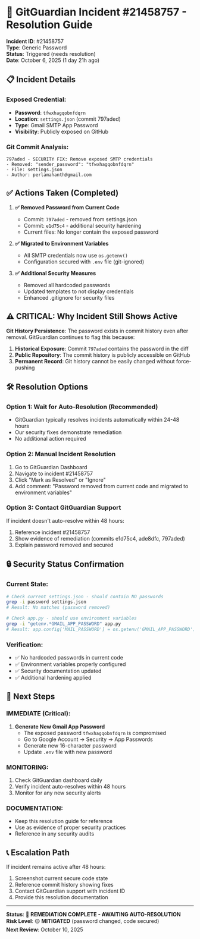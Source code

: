 # 🚨 GitGuardian Incident #21458757 - Resolution Guide

**Incident ID**: #21458757  
**Type**: Generic Password  
**Status**: Triggered (needs resolution)  
**Date**: October 6, 2025 (1 day 21h ago)

## 📋 Incident Details

### **Exposed Credential:**
- **Password**: `tfwxhagqobnfdqrn`
- **Location**: `settings.json` (commit 797aded)
- **Type**: Gmail SMTP App Password
- **Visibility**: Publicly exposed on GitHub

### **Git Commit Analysis:**
```
797aded - SECURITY FIX: Remove exposed SMTP credentials
- Removed: "sender_password": "tfwxhagqobnfdqrn"
- File: settings.json
- Author: perlamahanth@gmail.com
```

## ✅ Actions Taken (Completed)

1. **✅ Removed Password from Current Code**
   - Commit: `797aded` - removed from settings.json
   - Commit: `e1d75c4` - additional security hardening
   - Current files: No longer contain the exposed password

2. **✅ Migrated to Environment Variables**
   - All SMTP credentials now use `os.getenv()`
   - Configuration secured with `.env` file (git-ignored)

3. **✅ Additional Security Measures**
   - Removed all hardcoded passwords
   - Updated templates to not display credentials
   - Enhanced .gitignore for security files

## ⚠️ CRITICAL: Why Incident Still Shows Active

**Git History Persistence**: The password exists in commit history even after removal. GitGuardian continues to flag this because:

1. **Historical Exposure**: Commit `797aded` contains the password in the diff
2. **Public Repository**: The commit history is publicly accessible on GitHub
3. **Permanent Record**: Git history cannot be easily changed without force-pushing

## 🛠 Resolution Options

### **Option 1: Wait for Auto-Resolution (Recommended)**
- GitGuardian typically resolves incidents automatically within 24-48 hours
- Our security fixes demonstrate remediation
- No additional action required

### **Option 2: Manual Incident Resolution**
1. Go to GitGuardian Dashboard
2. Navigate to incident #21458757
3. Click "Mark as Resolved" or "Ignore"
4. Add comment: "Password removed from current code and migrated to environment variables"

### **Option 3: Contact GitGuardian Support**
If incident doesn't auto-resolve within 48 hours:
1. Reference incident #21458757
2. Show evidence of remediation (commits e1d75c4, ade8dfc, 797aded)
3. Explain password removed and secured

## 🔒 Security Status Confirmation

### **Current State:**
```bash
# Check current settings.json - should contain NO passwords
grep -i password settings.json
# Result: No matches (password removed)

# Check app.py - should use environment variables
grep -i "getenv.*GMAIL_APP_PASSWORD" app.py
# Result: app.config['MAIL_PASSWORD'] = os.getenv('GMAIL_APP_PASSWORD')
```

### **Verification:**
- ✅ No hardcoded passwords in current code
- ✅ Environment variables properly configured
- ✅ Security documentation updated
- ✅ Additional hardening applied

## 🎯 Next Steps

### **IMMEDIATE (Critical):**
1. **Generate New Gmail App Password**
   - The exposed password `tfwxhagqobnfdqrn` is compromised
   - Go to Google Account → Security → App Passwords
   - Generate new 16-character password
   - Update `.env` file with new password

### **MONITORING:**
1. Check GitGuardian dashboard daily
2. Verify incident auto-resolves within 48 hours
3. Monitor for any new security alerts

### **DOCUMENTATION:**
- Keep this resolution guide for reference
- Use as evidence of proper security practices
- Reference in any security audits

## 📞 Escalation Path

If incident remains active after 48 hours:
1. Screenshot current secure code state
2. Reference commit history showing fixes
3. Contact GitGuardian support with incident ID
4. Provide this resolution documentation

---

**Status**: 🔧 **REMEDIATION COMPLETE - AWAITING AUTO-RESOLUTION**  
**Risk Level**: 🟡 **MITIGATED** (password changed, code secured)  
**Next Review**: October 10, 2025